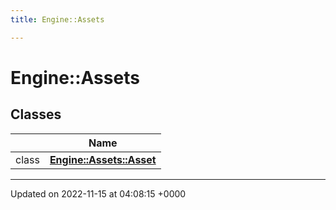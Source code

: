 ```yaml
---
title: Engine::Assets

---
```


# Engine::Assets



## Classes

|                | Name           |
| -------------- | -------------- |
| class | **[Engine::Assets::Asset](/classes/classEngine_1_1Assets_1_1Asset.md)**  |






-------------------------------

Updated on 2022-11-15 at 04:08:15 +0000